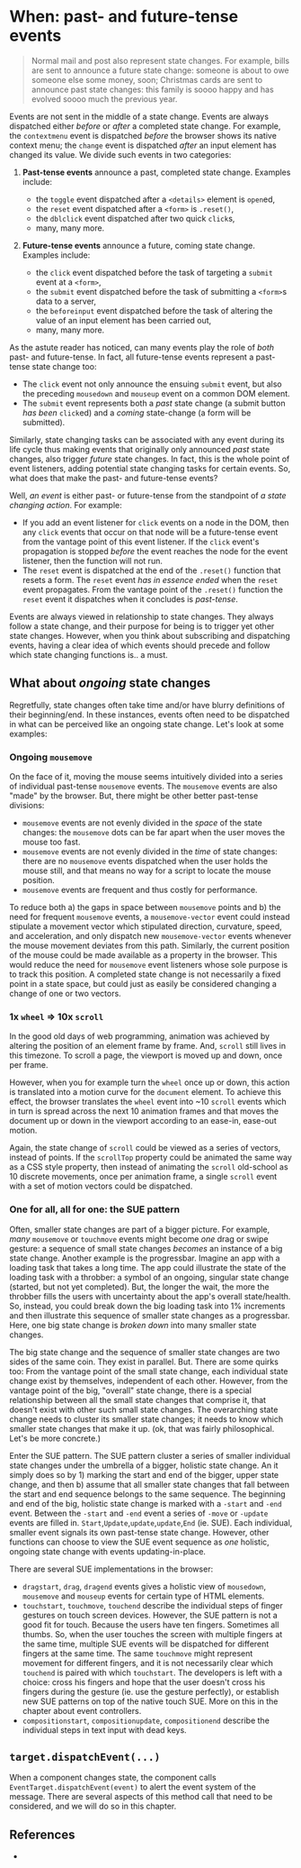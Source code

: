 # When: past- and future-tense events

> Normal mail and post also represent state changes. For example, bills are sent to announce a future state change: someone is about to owe someone else some money, soon; Christmas cards are sent to announce past state changes: this family is soooo happy and has evolved soooo much the previous year.

Events are not sent in the middle of a state change. Events are always dispatched either *before* or *after* a completed state change. For example, the `contextmenu` event is dispatched *before* the browser shows its native context menu; the `change` event is dispatched *after* an input element has changed its value. We divide such events in two categories:

1. **Past-tense events** announce a past, completed state change. Examples include:
   * the `toggle` event dispatched after a `<details>` element is `open`ed,
   * the `reset` event dispatched after a `<form>` is `.reset()`, 
   * the `dblclick` event dispatched after two quick `click`s,
   * many, many more.

2. **Future-tense events** announce a future, coming state change. Examples include:
   * the `click` event dispatched before the task of targeting a `submit` event at a `<form>`,
   * the `submit` event dispatched before the task of submitting a `<form>`s data to a server,
   * the `beforeinput` event dispatched before the task of altering the value of an input element has been carried out,
   * many, many more.
   
As the astute reader has noticed, can many events play the role of *both* past- and future-tense. In fact, all future-tense events represent a past-tense state change too:
* The `click` event not only announce the ensuing `submit` event, but also the preceding `mousedown` and `mouseup` event on a common DOM element.
* The `submit` event represents both a *past* state change (a submit button *has been* `click`ed) and a *coming* state-change (a form will be submitted).

Similarly, state changing tasks can be associated with any event during its life cycle thus making events that originally only announced *past* state changes, also trigger *future* state changes. In fact, this is the whole point of event listeners, adding potential state changing tasks for certain events. So, what does that make the past- and future-tense events?

Well, *an event* is either past- or future-tense from the standpoint of *a state changing action*. For example:
 * If you add an event listener for `click` events on a node in the DOM, then any `click` events that occur on that node will be a future-tense event from the vantage point of this event listener. If the `click` event's propagation is stopped *before* the event reaches the node for the event listener, then the function will not run.
 * The `reset` event is dispatched at the end of the `.reset()` function that resets a form. The `reset` event *has in essence ended* when the `reset` event propagates. From the vantage point of the `.reset()` function the `reset` event it dispatches when it concludes is *past-tense*.

Events are always viewed in relationship to state changes. They always follow a state change, and their purpose for being is to trigger yet other state changes. However, when you think about subscribing and dispatching events, having a clear idea of which events should precede and follow which state changing functions is.. a must.    

## What about *ongoing* state changes 

Regretfully, state changes often take time and/or have blurry definitions of their beginning/end. In these instances, events often need to be dispatched in what can be perceived like an ongoing state change. Let's look at some examples:

### Ongoing `mousemove`
  
On the face of it, moving the mouse seems intuitively divided into a series of individual past-tense `mousemove` events. The `mousemove` events are also "made" by the browser. But, there might be other better past-tense divisions:
* `mousemove` events are not evenly divided in the *space* of the state changes: the `mousemove` dots can be far apart when the user moves the mouse too fast.
* `mousemove` events are not evenly divided in the *time* of state changes: there are no `mousemove` events dispatched when the user holds the mouse still, and that means no way for a script to locate the mouse position.  
* `mousemove` events are frequent and thus costly for performance.

To reduce both a) the gaps in space between `mousemove` points and b) the need for frequent `mousemove` events, a `mousemove-vector` event could instead stipulate a movement vector which stipulated direction, curvature, speed, and acceleration, and only dispatch new `mousemove-vector` events whenever the mouse movement deviates from this path. Similarly, the current position of the mouse could be made available as a property in the browser. This would reduce the need for `mousemove` event listeners whose sole purpose is to track this position. A completed state change is not necessarily a fixed point in a state space, but could just as easily be considered changing a change of one or two vectors.

### 1x `wheel` => 10x `scroll`  

In the good old days of web programming, animation was achieved by altering the position of an element frame by frame. And, `scroll` still lives in this timezone. To scroll a page, the viewport is moved up and down, once per frame.

However, when you for example turn the `wheel` once up or down, this action is translated into a motion curve for the `document` element. To achieve this effect, the browser translates the `wheel` event into ~10 `scroll` events which in turn is spread across the next 10 animation frames and that moves the document up or down in the viewport according to an ease-in, ease-out motion.
  
Again, the state change of `scroll` could be viewed as a series of vectors, instead of points. If the `scrollTop` property could be animated the same way as a CSS style property, then instead of animating the `scroll` old-school as 10 discrete movements, once per animation frame, a single `scroll` event with a set of motion vectors could be dispatched.

### One for all, all for one: the SUE pattern 
 
Often, smaller state changes are part of a bigger picture. For example, *many* `mousemove` or `touchmove` events might become *one* drag or swipe gesture: a sequence of small state changes *becomes* an instance of a big state change. Another example is the progressbar. Imagine an app with a loading task that takes a long time. The app could illustrate the state of the loading task with a throbber: a symbol of an ongoing, singular state change (started, but not yet completed). But, the longer the wait, the more the throbber fills the users with uncertainty about the app's overall state/health. So, instead, you could break down the big loading task into 1% increments and then illustrate this sequence of smaller state changes as a progressbar. Here, one big state change is *broken down* into many smaller state changes.

The big state change and the sequence of smaller state changes are two sides of the same coin. They exist in parallel. But. There are some quirks too: From the vantage point of the small state change, each individual state change exist by themselves, independent of each other. However, from the vantage point of the big, "overall" state change, there is a special relationship between all the small state changes that comprise it, that doesn't exist with other such small state changes. The overarching state change needs to cluster its smaller state changes; it needs to know which smaller state changes that make it up. (ok, that was fairly philosophical. Let's be more concrete.)

Enter the SUE pattern. The SUE pattern cluster a series of smaller individual state changes under the umbrella of a bigger, holistic state change. An it simply does so by 1) marking the start and end of the bigger, upper state change, and then b) assume that all smaller state changes that fall between the start and end sequence belongs to the same sequence. The beginning and end of the big, holistic state change is marked with a `-start` and `-end` event. Between the `-start` and `-end` event a series of `-move` or `-update` events are filled in. `Start`,`Update`,`update`,`update`,`End` (ie. SUE). Each individual, smaller event signals its own past-tense state change. However, other functions can choose to view the SUE event sequence as *one* holistic, ongoing state change with events updating-in-place.  

There are several SUE implementations in the browser:
 * `dragstart`, `drag`, `dragend` events gives a holistic view of `mousedown`, `mousemove` and `mouseup` events for certain type of HTML elements.
 * `touchstart`, `touchmove`, `touchend` describe the individual steps of finger gestures on touch screen devices. However, the SUE pattern is not a good fit for touch. Because the users have ten fingers. Sometimes all thumbs. So, when the user touches the screen with multiple fingers at the same time, multiple SUE events will be dispatched for different fingers at the same time. The same `touchmove` might represent movement for different fingers, and it is not necessarily clear which `touchend` is paired with which `touchstart`. The developers is left with a choice: cross his fingers and hope that the user doesn't cross his fingers during the gesture (ie. use the gesture perfectly), or establish new SUE patterns on top of the native touch SUE. More on this in the chapter about event controllers. 
 * `compositionstart`, `compositionupdate`, `compositionend` describe the individual steps in text input with dead keys.

## `target.dispatchEvent(...)`

When a component changes state, the component calls `EventTarget.dispatchEvent(event)` to alert the event system of the message. There are several aspects of this method call that need to be considered, and we will do so in this chapter.



    
## References

 *  